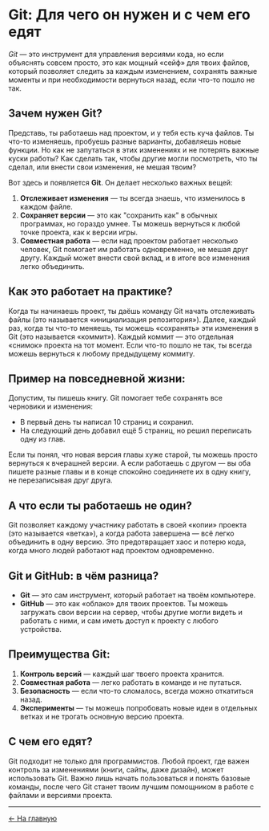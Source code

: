# Git: Для чего он нужен и с чем его едят

*Git* — это инструмент для управления версиями кода, но если объяснять совсем просто, это как мощный «сейф» для твоих файлов, который позволяет следить за каждым изменением, сохранять важные моменты и при необходимости вернуться назад, если что-то пошло не так.

## Зачем нужен Git?

Представь, ты работаешь над проектом, и у тебя есть куча файлов. Ты что-то изменяешь, пробуешь разные варианты, добавляешь новые функции. Но как не запутаться в этих изменениях и не потерять важные куски работы? Как сделать так, чтобы другие могли посмотреть, что ты сделал, или внести свои изменения, не мешая твоим?

Вот здесь и появляется **Git**. Он делает несколько важных вещей:
1. **Отслеживает изменения** — ты всегда знаешь, что изменилось в каждом файле.
2. **Сохраняет версии** — это как "сохранить как" в обычных программах, но гораздо умнее. Ты можешь вернуться к любой точке проекта, как к версии игры.
3. **Совместная работа** — если над проектом работает несколько человек, Git помогает им работать одновременно, не мешая друг другу. Каждый может внести свой вклад, и в итоге все изменения легко объединить.

## Как это работает на практике?

Когда ты начинаешь проект, ты даёшь команду Git начать отслеживать файлы (это называется «инициализация репозитория»). Далее, каждый раз, когда ты что-то меняешь, ты можешь «сохранять» эти изменения в Git (это называется «коммит»). Каждый коммит — это отдельная «снимок» проекта на тот момент. Если что-то пошло не так, ты всегда можешь вернуться к любому предыдущему коммиту.

## Пример на повседневной жизни:

Допустим, ты пишешь книгу. Git помогает тебе сохранять все черновики и изменения:
- В первый день ты написал 10 страниц и сохранил.
- На следующий день добавил ещё 5 страниц, но решил переписать одну из глав.

Если ты понял, что новая версия главы хуже старой, ты можешь просто вернуться к вчерашней версии. А если работаешь с другом — вы оба пишете разные главы и в конце спокойно соединяете их в одну книгу, не перезаписывая друг друга.

## А что если ты работаешь не один?

Git позволяет каждому участнику работать в своей «копии» проекта (это называется «ветка»), а когда работа завершена — всё легко объединить в одну версию. Это предотвращает хаос и потерю кода, когда много людей работают над проектом одновременно.

## Git и GitHub: в чём разница?

- **Git** — это сам инструмент, который работает на твоём компьютере.
- **GitHub** — это как «облако» для твоих проектов. Ты можешь загружать свои версии на сервер, чтобы другие могли видеть и работать с ними, и сам иметь доступ к проекту с любого устройства.

## Преимущества Git:

1. **Контроль версий** — каждый шаг твоего проекта хранится.
2. **Совместная работа** — легко работать в команде и не путаться.
3. **Безопасность** — если что-то сломалось, всегда можно откатиться назад.
4. **Эксперименты** — ты можешь попробовать новые идеи в отдельных ветках и не трогать основную версию проекта.

## С чем его едят?

Git подходит не только для программистов. Любой проект, где важен контроль за изменениями (книги, сайты, даже дизайн), может использовать Git. Важно лишь начать пользоваться и понять базовые команды, после чего Git станет твоим лучшим помощником в работе с файлами и версиями проекта.




---

[← На главную](./readme.md)